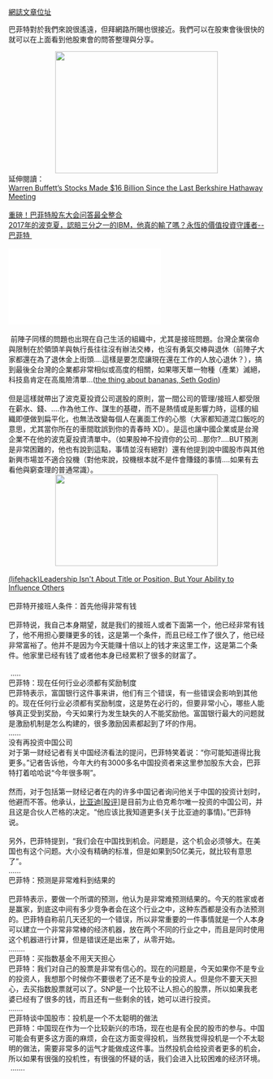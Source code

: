 <a href="https://www.next-lab.ml/2017/05/blog-post_8.html" target="_blank">網誌文章位址</a><br />

巴菲特對於我們來說很遙遠，但拜網路所賜也很接近。我們可以在股東會後很快的就可以在上面看到他股東會的問答整理與分享。<br />
<div class="separator" style="clear: both; text-align: center;">
<a href="https://n.sinaimg.cn/translate/20170507/nsb4-fyeyqem0400397.jpg" imageanchor="1" style="margin-left: 1em; margin-right: 1em;"><img border="0" height="240" src="https://n.sinaimg.cn/translate/20170507/nsb4-fyeyqem0400397.jpg" width="320" /></a></div>
延伸閱讀：<br />
<a href="http://fortune.com/2017/05/06/warren-buffett-stocks-berkshire-hathaway-annual-meeting/" target="_blank">Warren Buffett’s Stocks Made $16 Billion Since the Last Berkshire Hathaway Meeting</a> <br />
<br />
<a href="https://finance.sina.cn/2017-05-07/detail-ifyeycte8965154.d.html?from=wap&amp;HTTPS=1" target="_blank">重磅！巴菲特股东大会问答最全整合</a><br />
<a href="http://www.bituzi.com/2017/05/2017WarrenBuffett.html" target="_blank">2017年的波克夏，認賠三分之一的IBM，他真的輸了嗎？永恆的價值投資守護者--巴菲特 </a>&nbsp; <br />
<br />
<iframe allowfullscreen="" frameborder="0" src="//players.brightcove.net/2111767321001/default_default/index.html?videoId=5426117055001"></iframe><br />
<!--more--><br />
&nbsp;前陣子同樣的問題也出現在自己生活的組織中，尤其是接班問題。台灣企業宿命與限制在於領頭羊與執行長往往沒有辦法交棒，也沒有勇氣交棒與退休（前陣子大家都還在為了退休金上街頭....這樣是要怎麼讓現在還在工作的人放心退休？），搞到最後全台灣的企業都非常相似或高度的相關，如果哪天單一物種（產業）滅絕，科技島肯定在高風險清單...(<a href="http://sethgodin.typepad.com/seths_blog/2017/05/the-thing-about-bananas.html" target="_blank">the thing about bananas, Seth Godin</a>)<br />
<br />
但是這樣就帶出了波克夏投資公司選股的原則，當一間公司的管理/接班人都受限在薪水、錢、....作為他工作、謀生的基礎，而不是熱情或是影響力時，這樣的組織即便做到扁平化，也無法改變每個人在裏面工作的心態（大家都知道混口飯吃的意思，尤其當你所在的車間耽誤到你的青春時 XD）。是這也讓中國企業或是台灣企業不在他的波克夏投資清單中。（如果股神不投資你的公司...那你?....BUT預測是非常困難的，他也有說到這點，事情並沒有絕對）還有他提到說中國股市與其他新興市場並不適合投機（對他來說，投機根本就不是件會賺錢的事情....如果有去看他與窮查理的普通常識）。<br />
<div class="separator" style="clear: both; text-align: center;">
<a href="http://cdn-media-1.lifehack.org/wp-content/files/2017/04/05032232/leader.0011.jpeg" imageanchor="1" style="margin-left: 1em; margin-right: 1em;"><img border="0" src="http://cdn-media-1.lifehack.org/wp-content/files/2017/04/05032232/leader.0011.jpeg" height="180" width="320" /></a></div>
<br />
<a href="http://www.lifehack.org/579677/leadership-definition?ref=fbp&amp;n=1" target="_blank">(lifehack)Leadership Isn't About Title or Position, But Your Ability to Influence Others</a><br />
<br />
<div class="art_t">
巴菲特开接班人条件：首先他得非常有钱</div>
<div class="art_t">
</div>
<br />
<div class="art_t">
巴菲特说，我自己本身期望，就是我们的接班人或者下面第一个，他已经非常有钱了，他不用担心要赚更多的钱，这是第一个条件，而且已经工作了很久了，他已经非常富裕了。他并不是因为今天能赚十倍以上的钱才来这里工作，这是第二个条件。他家里已经有钱了或者他本身已经累积了很多的财富了。</div>
<br />
&nbsp;.....<br />
<div class="art_t">
巴菲特：现在任何行业必须都有奖励制度</div>
<div class="art_t">
巴菲特表示，富国银行这件事来讲，他们有三个错误，有一些错误会影响到其他的。现在任何行业必须都有奖励制度，这是势在必行的，但要非常小心，哪些人能够真正受到奖励，今天如果行为发生缺失的人不能奖励他。富国银行最大的问题就是激励机制是怎么构建的，很多激励因素都起到了坏的作用。</div>
......<br />
<div class="art_t">
没有再投资中国公司</div>
<div class="art_t">
</div>
<div class="art_t">
对于第一财经记者有关中国经济看法的提问，巴菲特笑着说：“你可能知道得比我更多。”记者告诉他，今年大约有3000多名中国投资者来这里参加股东大会，巴菲特打着哈哈说“今年很多啊”。</div>
<div class="art_t">
<br /></div>
<div class="art_t">
然而，对于包括第一财经记者在内的许多中国记者询问他关于中国的投资计划时，他避而不答。他承认，<a href="http://stock1.sina.cn/prog/wapsite/stock/v2/stockquery.php?code=sz002594" title="">比亚迪</a>[<a href="http://guba.sina.cn/list_sz002594.html" title="">股评</a>]是目前为止伯克希尔唯一投资的中国公司，并且这是合伙人芒格的决定。“他应该比我知道更多(关于比亚迪的事情)。”巴菲特说。</div>
<div class="art_t">
<br /></div>
<div class="art_t">
另外，巴菲特提到，“我们会在中国找到机会。问题是，这个机会必须够大。在美国也有这个问题。大小没有精确的标准，但是如果到50亿美元，就比较有意思了”。</div>
......&nbsp; <br />
<div class="art_t">
巴菲特：预测是非常难料到结果的</div>
<div class="art_t">
<br /></div>
<div class="art_t">
巴菲特表示，要做一个所谓的预测，他认为是非常难预测结果的。今天的胜家或者是赢家，到底这中间有多少竞争者会在这个行业之中，这种东西都是没有办法预测的。巴菲特自称前几天还犯的一个错误，所以非常重要的一件事情就是一个人本身可以建立一个非常非常棒的经济机器，放在两个不同的行业之中，而且是同时使用这个机器进行计算，但是错误还是出来了，从零开始。</div>
<div class="art_t">
........</div>
<div class="art_t">
巴菲特：买指数基金不用天天担心</div>
<div class="art_t">
</div>
<div class="art_t">
巴菲特：我们对自己的股票是非常有信心的。现在的问题是，今天如果你不是专业的投资人，我想那个时候你不要很老了还不是专业的投资人。但是你不要天天担心，去买指数股票就可以了。SNP是一个比较不让人担心的股票，所以如果我老婆已经有了很多的钱，而且还有一些剩余的钱，她可以进行投资。</div>
<div class="art_t">
.......</div>
<div class="art_t">
</div>
<div class="art_t">
巴菲特谈中国股市：投机是一个不太聪明的做法</div>
<div class="art_t">
巴菲特：中国现在作为一个比较新兴的市场，现在也是有全民的股市的参与。中国可能会有更多这方面的麻烦，会在这方面变得投机，当然我觉得投机是一个不太聪明的做法，需要非常多的运气才能做成这件事。当然投机会给投资者更多的机会，所以如果有很强的投机性，有很强的怀疑的话，我们会进入比较困难的经济环境。</div>
<div class="art_t">
&nbsp;.......</div>

